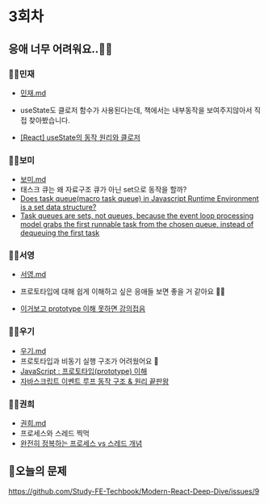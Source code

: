 # 3회차

## 응애 너무 어려워요..👶🏻

### 👶🏻민재

- [민재.md](./민재/민재.md)

- useState도 클로저 함수가 사용된다는데, 책에서는 내부동작을 보여주지않아서 직접 찾아봤습니다.
- [[React] useState의 동작 원리와 클로저](https://seokzin.tistory.com/entry/React-useState의-동작-원리와-클로저)

### 👶🏻보미

- [보미.md](./보미/보미.md)
- 태스크 큐는 왜 자료구조 큐가 아닌 set으로 동작을 할까?
- [Does task queue(macro task queue) in Javascript Runtime Environment is a set data structure?](https://stackoverflow.com/questions/67667045/does-task-queuemacro-task-queue-in-javascript-runtime-environment-is-a-set-dat)
- [Task queues are sets, not queues, because the event loop processing model grabs the first runnable task from the chosen queue, instead of dequeuing the first task](https://html.spec.whatwg.org/multipage/webappapis.html#task-queue)

### 👶🏻서영

- [서영.md](./서영/서영.md)

- 프로토타입에 대해 쉽게 이해하고 싶은 응애들 보면 좋을 거 같아요 👶🏻
- [이거보고 prototype 이해 못하면 강의접음](https://www.youtube.com/watch?v=wUgmzvExL_E)

### 👶🏻우기

- [우기.md](./우기/우기.md)
- 프로토타입과 비동기 실행 구조가 어려웠어요 👶
- [JavaScript : 프로토타입(prototype) 이해](https://www.nextree.co.kr/p7323/)
- [자바스크립트 이벤트 루프 동작 구조 & 원리 끝판왕](https://inpa.tistory.com/entry/🔄-자바스크립트-이벤트-루프-구조-동작-원리)

### 👶🏻권희

- [권희.md](./권희/권희.md)
- 프로세스와 스레드 찍먹
- [완전히 정복하는 프로세스 vs 스레드 개념](https://inpa.tistory.com/entry/👩%E2%80%8D💻-프로세스-⚔%EF%B8%8F-쓰레드-차이)

## 📍오늘의 문제

https://github.com/Study-FE-Techbook/Modern-React-Deep-Dive/issues/9
